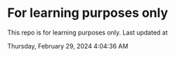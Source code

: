 # For learning purposes only
This repo is for learning purposes only.
Last updated at

Thursday, February 29, 2024 4:04:36 AM

